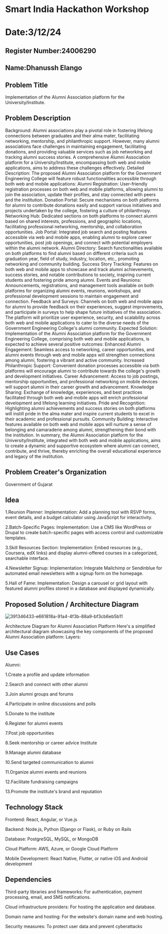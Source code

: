 # Smart India Hackathon Workshop
# Date:3/12/24
## Register Number:24006290
## Name:Dhanussh Elango
## Problem Title
Implementation of the Alumni Association platform for the University/Institute.
## Problem Description
Background: Alumni associations play a pivotal role in fostering lifelong connections between graduates and their alma mater, facilitating networking, mentorship, and philanthropic support. However, many alumni associations face challenges in maintaining engagement, facilitating donations, and providing valuable services such as job networking and tracking alumni success stories. A comprehensive Alumni Association platform for a University/Institute, encompassing both web and mobile applications, aims to address these challenges effectively. Detailed Description: The proposed Alumni Association platform for the Government Engineering College will feature robust functionalities accessible through both web and mobile applications: Alumni Registration: User-friendly registration processes on both web and mobile platforms, allowing alumni to join the association, update their profiles, and stay connected with peers and the institution. Donation Portal: Secure mechanisms on both platforms for alumni to contribute donations easily and support various initiatives and projects undertaken by the college, fostering a culture of philanthropy. Networking Hub: Dedicated sections on both platforms to connect alumni based on shared interests, professions, and geographic locations, facilitating professional networking, mentorship, and collaboration opportunities. Job Portal: Integrated job search and posting features accessible via web and mobile apps, enabling alumni to explore career opportunities, post job openings, and connect with potential employers within the alumni network. Alumni Directory: Search functionalities available on both platforms to find alumni based on different criteria such as graduation year, field of study, industry, location, etc., promoting networking and community building. Success Story Tracking: Features on both web and mobile apps to showcase and track alumni achievements, success stories, and notable contributions to society, inspiring current students and fostering pride among alumni. Events and Reunions: Announcements, registrations, and management tools available on both platforms for organizing alumni events, reunions, workshops, and professional development sessions to maintain engagement and connection. Feedback and Surveys: Channels on both web and mobile apps for alumni to provide feedback on their experiences, suggest improvements, and participate in surveys to help shape future initiatives of the association. The platform will prioritize user experience, security, and scalability across both web and mobile applications to cater to the diverse needs of the Government Engineering College's alumni community. Expected Solution: Implementation of the Alumni Association platform for the Government Engineering College, comprising both web and mobile applications, is expected to achieve several positive outcomes: Enhanced Alumni Engagement: Seamless access to networking, career opportunities, and alumni events through web and mobile apps will strengthen connections among alumni, fostering a vibrant and active community. Increased Philanthropic Support: Convenient donation processes accessible via both platforms will encourage alumni to contribute towards the college's growth and development initiatives. Career Advancement: Access to job postings, mentorship opportunities, and professional networking on mobile devices will support alumni in their career growth and advancement. Knowledge Sharing: Exchange of knowledge, experiences, and best practices facilitated through both web and mobile apps will enrich professional development and lifelong learning initiatives. Pride and Recognition: Highlighting alumni achievements and success stories on both platforms will instill pride in the alma mater and inspire current students to excel in their academic and professional pursuits. Community Building: Interactive features available on both web and mobile apps will nurture a sense of belonging and camaraderie among alumni, strengthening their bond with the institution. In summary, the Alumni Association platform for the University/Institute, integrated with both web and mobile applications, aims to create a dynamic and supportive ecosystem where alumni can connect, contribute, and thrive, thereby enriching the overall educational experience and legacy of the institution.
## Problem Creater's Organization
Government of Gujarat

## Idea


1.Reunion Planner:
Implementation: Add a planning tool with RSVP forms, event details, and a budget calculator using JavaScript for interactivity.

2.Batch-Specific Pages:
Implementation: Use a CMS like WordPress or Drupal to create batch-specific pages with access control and customizable templates.

3.Skill Resources Section:
Implementation: Embed resources (e.g., Coursera, edX links) and display alumni-offered courses in a categorized, searchable interface.

4.Newsletter Signup:
Implementation: Integrate Mailchimp or Sendinblue for automated email newsletters with a signup form on the homepage.

5.Hall of Fame:
Implementation: Design a carousel or grid layout with featured alumni profiles stored in a database and displayed dynamically.


## Proposed Solution / Architecture Diagram
![391346433-e661818a-91a4-4f3b-88a9-bf3cb6eb5b11](https://github.com/user-attachments/assets/4a2bbc12-8103-4113-844d-93f550edbdbc)

Architecture Diagram for Alumni Association Platform Here's a simplified architectural diagram showcasing the key components of the proposed Alumni Association platform: Layers:


## Use Cases

Alumni:

1.Create a profile and update information

2.Search and connect with other alumni

3.Join alumni groups and forums

4.Participate in online discussions and polls

5.Donate to the institute

6.Register for alumni events

7.Post job opportunities

8.Seek mentorship or career advice Institute

9.Manage alumni database

10.Send targeted communication to alumni

11.Organize alumni events and reunions

12.Facilitate fundraising campaigns

13.Promote the institute's brand and reputation


## Technology Stack

Frontend: React, Angular, or Vue.js

Backend: Node.js, Python (Django or Flask), or Ruby on Rails

Database: PostgreSQL, MySQL, or MongoDB

Cloud Platform: AWS, Azure, or Google Cloud Platform

Mobile Development: React Native, Flutter, or native iOS and Android development

## Dependencies

Third-party libraries and frameworks: For authentication, payment processing, email, and SMS notifications.

Cloud infrastructure providers: For hosting the application and database.

Domain name and hosting: For the website's domain name and web hosting.

Security measures: To protect user data and prevent cyberattacks
